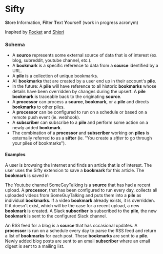 # Sifty


**S**tore **I**nformation, **F**ilter **T**ext **Y**ourself (work in progress acronym)

Inspired by [Pocket](https://getpocket.com/) and [Shiori](https://github.com/go-shiori/shiori)

### Schema
- A **source** represents some external source of data that is of interest (ex. blog, subreddit, youtube channel, etc.).
- A **bookmark** is a specific reference to data from a **source** identified by a URL.
- A **pile** is a collection of unique bookmarks.
- All **bookmarks** that are created by a user end up in their account's **pile**.
- In the future: A **pile** will have reference to all historic **bookmarks** whose details have been overridden by changes during the upsert. A **pile bookmark** is traceable back to the originating **source**.
- A **processor** can process a **source**, **bookmark**, or a **pile** and directs **bookmarks** to other piles.
- A **processor** can be configured to run on a schedule or based on a remote push event (ie. webhook).
- A **subscriber** can subscribe to a **pile** and perform some action on a newly added **bookmark**.
- The combination of a **processor** and **subscriber** working on **piles** is externally referred to as a **sifter** (ie.
"You create a _sifter_ to go through your piles of bookmarks").

#### Examples
A user is browsing the Internet and finds an article that is of interest. The user uses the Sifty extension to save a
**bookmark** for this article. The **bookmark** is saved in

The Youtube channel SomeGuyTalking is a **source** that has had a recent upload. A **processor**, that has been configured
to run every day, collects all uploaded videos from SomeGuyTalking and puts them into a **pile** as individual **bookmarks**.
If a video **bookmark** already exists, it is overridden. If it doesn't exist, which will be the case for a recent upload,
a new **bookmark** is created. A Slack **subscriber** is subscribed to the **pile**, the new **bookmark** is sent to the
configured Slack channel.

An RSS feed for a blog is a **source** that has occasional updates. A **processor** is run on a schedule every day to
parse the RSS feed and return a list of **bookmarks** for each post. These **bookmarks** are sent to a **pile**. Newly
added blog posts are sent to an email **subscriber** where an email digest is sent to a mailing list.

